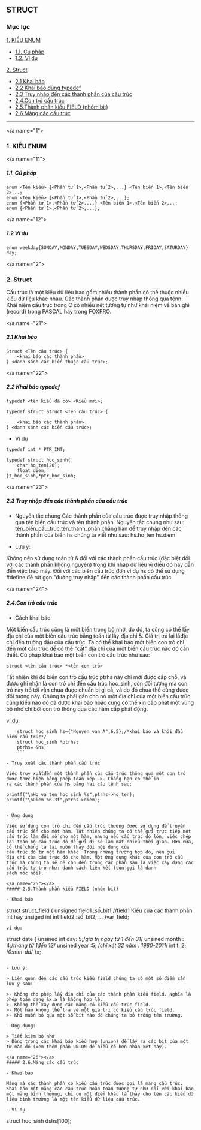 ## **STRUCT**

### Mục lục

[1. KIỂU ENUM](#1)

- [1.1. Cú pháp](#11)
- [1.2. Ví dụ](#12)

[2. Struct](#2)

- [2.1 Khai báo](#21)
- [2.2 Khai báo dùng typedef](#22)
- [2.3 Truy nhập đến các thành phần của cấu trúc](#23)
- [2.4.Con trỏ cấu trúc](#24)
- [2.5.Thành phần kiểu FIELD (nhóm bit)](#25)
- [2.6.Mảng các cấu trúc](#26)

---

</a name="1"></a>
### 1. KIỂU ENUM

</a name="11"></a>
##### 1.1. Cú pháp

```
enum <Tên kiểu> {<Phần tử 1>,<Phần tử 2>,...} <Tên biến 1>,<Tên biến 2>,..;
enum <Tên kiểu> {<Phần tử 1>,<Phần tử 2>,...};
enum {<Phần tử 1>,<Phần tử 2>,...} <Tên biến 1>,<Tên biến 2>,..;
enum {<Phần tử 1>,<Phần tử 2>,...};
```

</a name="12"></a>
##### 1.2 Ví dụ

```
enum weekday{SUNDAY,MONDAY,TUESDAY,WEDSDAY,THURSDAY,FRIDAY,SATURDAY} day;

```

</a name="2"></a>
### 2. Struct

Cấu trúc là một kiểu dữ liệu bao gồm nhiều thành phần có thể thuộc nhiều kiểu dữ liệu khác nhau. Các thành phần được truy nhập thông qua tênn. Khái niệm cấu trúc trong C có nhiều nét tương tự như khái niệm về bản ghi (record) trong PASCAL hay trong FOXPRO.

</a name="21"></a>
##### 2.1 Khai báo

```
Struct <Tên câu trúc> {
	<khai báo các thành phần>
} <danh sánh các biến thuộc cấu trúc>;
```

</a name="22"></a>
##### 2.2 Khai báo typedef

```
typedef <tên kiểu đã có> <Kiểu mới>;

typedef struct Struct <Tên câu trúc> {

	<khai báo các thành phần>
} <danh sánh các biến cấu trúc>;
```
- Ví dụ

```
typedef int * PTR_INT;

typedef struct hoc_sinh{
	char ho_ten[20];
	float diem;
}t_hoc_sinh,*ptr_hoc_sinh;

```
</a name="23"></a>
##### 2.3 Truy nhập đến các thành phần của cấu trúc

- Nguyên tắc chung
Các thành phần của cấu trúc được truy nhập thông qua tên biến cấu trúc và tên thành phần. Nguyên tắc chung như sau:
tên_biến_cấu_trúc.tên_thành_phần
chẳng hạn để truy nhập đến các thành phần của biến hs chúng ta viết như sau:
hs.ho_ten
hs.diem

- Lưu ý:

Không nên sử dụng toán tử  & đối với các thành phần cấu trúc (đặc biệt đối với các thành phần không nguyên) trong khi nhập dữ liệu vì điều đó hay dẫn đến việc treo máy. Ðối với các biến cấu trúc
đơn ví dụ hs có thể sử dụng #define để rút gọn "đường truy nhập"
đến các thành phần cấu trúc.

</a name="24"></a>
##### 2.4.Con trỏ cấu trúc

- Cách khai báo

Một biến cấu trúc cũng là một biến trong bộ nhớ, do đó, ta cũng có thể lấy địa chỉ  của một biến cấu trúc bằng toán tử lấy địa chỉ &. Giá trị trả lại làđịa chỉ đến trường đầu của cấu trúc.
Ta có thể khai báo một biến con trỏ chỉ đến một cấu trúc để có thể "cất" địa chỉ  của một biến cấu trúc nào đó cần thiết. Cú pháp khai báo một biến con trỏ cấu trúc như sau:
```
struct <tên cáu trúc> *<tên con trỏ>
```

Tất nhiên khi đó biến con trỏ cấu trúc ptrhs này chỉ mới được cấp chỗ, và được ghi nhận là con trỏ chỉ đến cấu trúc hoc_sinh, còn đối tượng mà con trỏ này trỏ tới vẫn chưa được chuẩn bị gì cả, và do đó chưa thể dùng được đối tượng này. Chúng ta phải gán cho nó một
địa chỉ của một biến cấu trúc cùng kiểu nào đó đã được khai báo hoặc cũng có thể xin cấp phát một vùng bộ nhớ chỉ bởi con trỏ thông qua các hàm cấp phát động.

ví dụ: 
```
	struct hoc_sinh hs={"Nguyen van A",6.5};/*khai báo và khởi đầu biến cấu trúc*/
	struct hoc_sinh *ptrhs;
	ptrhs= &hs;
	```
	
- Truy xuất các thành phần cấu trúc

Việc truy xuấtđến một thành phần của cấu trúc thông qua một con trỏ được thực hiện bằng phép toán kép ->. Chẳng hạn có thể in 
ra các thành phần của hs bằng hai câu lệnh sau:

```
	printf("\nHo va ten hoc sinh %s",ptrhs->ho_ten);
	printf("\nDiem %6.3f",ptrhs->diem);
```

- Ứng dụng

Việc sử dụng con trỏ chỉ đến cấu trúc thường được sử dụng để truyền cấu trúc đến cho một hàm. Tất nhiên chúng ta có thể gửi trực tiếp một cấu trúc làm đối số cho một hàm, nhưng nếu cấu trúc đó lớn, việc chép lại toàn bộ cấu trúc đó để gửi đi sẽ làm mất nhiều thời gian. Hơn nữa, có thể chúng ta lại muốn thay đổi nội dung của 
cấu trúc đó từ một hàm khác. Trong những trường hợp đó, nên gửi
địa chỉ của cấu trúc đó cho hàm. Một ứng dụng khác của con trỏ cấu trúc mà chúng ta sẽ đề cập đến trong các phần sau là việc xây dựng các cấu trúc tự trỏ như: danh sách liên kết (còn gọi là danh 
sách móc nối).

</a name="25"></a>
##### 2.5.Thành phần kiểu FIELD (nhóm bit)

- Khai báo

```

struct struct_field {
unsigned field1 :số_bit1;//field1 Kiểu của các thành phần int hay unsiged int
int field2 :số_bit2;
...
}var_field;

```
ví dụ:

```
struct date
{
unsined int day: 5;/*giá trị ngày từ 1 đến 31*/
unsined month : 4;/*tháng từ 1đến 12*/
unsined year :5; /*chỉ xét 32 năm : 1980-2011*/
int t: 2; /*0:mm-dd*/
}x;

```

- Lưu ý:

> Liên quan đến các cấu trúc kiểu field chúng ta có một số điểm cần lưu ý sau:

>- Không cho phép lấy địa chỉ của các thành phần kiểu field. Nghĩa là phép toán dạng &x.a là không hợp lệ.
>- Không thể xây dựng các mảng có kiểu cấu trúc field.
>- Một hàm không thể trả về một giá trị có kiểu cấu trúc field.
>- Khi muốn bỏ qua một số bit nào đó chúng ta bỏ trống tên trường.

- Ứng dụng:

> Tiết kiệm bộ nhớ
> Dùng trong các khai báo kiểu hợp (union) để lấy ra các bit của một từ nào đó (xem thêm phần UNION để hiểu rõ hơn nhận xét này).

</a name="26"></a>
##### 2.6.Mảng các cấu trúc

- Khai báo

Mảng mà các thành phần có kiểu cấu trúc được gọi là mảng cấu trúc. Khai báo một mảng các cấu trúc hoàn toàn tương tự như đối với khai báo một mảng bình thường, chỉ có một điểm khác là thay cho tên các kiểu dữ liệu bình thường là một tên kiểu dữ liệu cấu trúc.

- Ví dụ

```
struct hoc_sinh dshs[100];
```